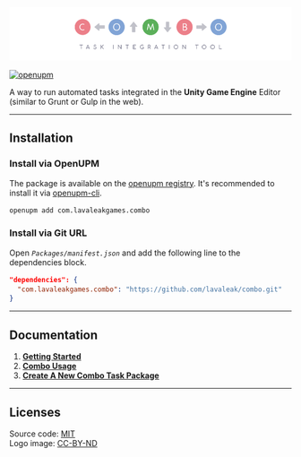 ![Combo: Task Integration Tool][logo]

[![openupm]][oupm]  

A way to run automated tasks integrated in the **Unity Game Engine** Editor (similar to Grunt or Gulp in the web).  

---

## **Installation**

### **Install via OpenUPM**

  The package is available on the [openupm registry](https://openupm.com). It's recommended to install it via [openupm-cli](https://github.com/openupm/openupm-cli).

  ```bash
  openupm add com.lavaleakgames.combo
  ```
### **Install via Git URL**

  Open *`Packages/manifest.json`* and add the following line to the dependencies block.

```json
"dependencies": {
  "com.lavaleakgames.combo": "https://github.com/lavaleak/combo.git"
}
```

---

## **Documentation**

1. **[Getting Started][page01]**
2. **[Combo Usage][page02]**
3. **[Create A New Combo Task Package][page03]**

---

## **Licenses**

Source code: [MIT][license]  
Logo image: [CC-BY-ND][logo-license]  

[openupm]: https://img.shields.io/npm/v/com.lavaleakgames.combo?label=openupm&registry_uri=https://package.openupm.com
[logo]: Editor/Images/Logo/Combo-Logo-Banner_CC-BY-ND_by-Bruno-Araujo.png
[logo-license]: Editor/Images/Logo/LICENSE.md
[license]: LICENSE.md
[oupm]: https://openupm.com/packages/com.lavaleakgames.combo/
[page01]: Documentation/01-getting-started.md
[page02]: Documentation/02-combo-usage.md
[page03]: Documentation/03-create-a-new-combo-task-package.md